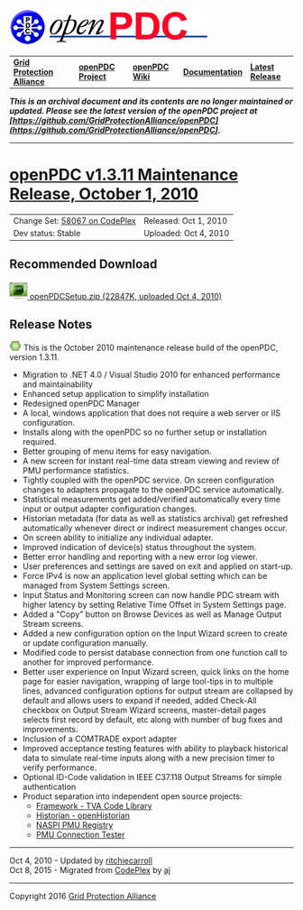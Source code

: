 [![The Open Source Phasor Data Concentrator](openPDC_Logo.png)](openPDC_Home.md "The Open Source Phasor Data Concentrator")

|   |   |   |   |   |
|---|---|---|---|---|
| **[Grid Protection Alliance](http://www.gridprotectionalliance.org "Grid Protection Alliance Home Page")** | **[openPDC Project](https://github.com/GridProtectionAlliance/openPDC "openPDC Project on GitHub")** | **[openPDC Wiki](openPDC_Home.md "openPDC Wiki Home Page")** | **[Documentation](openPDC_Documentation_Home.md "openPDC Documentation Home Page")** | **[Latest Release](https://github.com/GridProtectionAlliance/openPDC/releases "openPDC Releases Home Page")** |

***This is an archival document and its contents are no longer maintained or updated. Please see the latest version of the openPDC project at [https://github.com/GridProtectionAlliance/openPDC](https://github.com/GridProtectionAlliance/openPDC).***

---

# [openPDC v1.3.11 Maintenance Release, October 1, 2010](http://openpdc.codeplex.com/releases/view/53265)

|   |   |
|---|---|
| Change Set: [58067 on CodePlex](http://openpdc.codeplex.com/SourceControl/changeset/view/58067) | Released: Oct 1, 2010 |
| Dev status: Stable | Uploaded: Oct 4, 2010 |

## Recommended Download

[![](files/RuntimeBinary.gif) openPDCSetup.zip (22847K, uploaded Oct 4, 2010)](http://openpdc.codeplex.com/downloads/get/154217)

## Release Notes

[![](files/project_icon_lrg.gif)]() This is the October 2010 maintenance release build of the openPDC, version 1.3.11.

- Migration to .NET 4.0 / Visual Studio 2010 for enhanced performance and maintainability
- Enhanced setup application to simplify installation
- Redesigned openPDC Manager
- A local, windows application that does not require a web server or IIS configuration.
- Installs along with the openPDC so no further setup or installation required.
- Better grouping of menu items for easy navigation.
- A new screen for instant real-time data stream viewing and review of PMU performance statistics.
- Tightly coupled with the openPDC service. On screen configuration changes to adapters propagate to the openPDC service automatically.
- Statistical measurements get added/verified automatically every time input or output adapter configuration changes.
- Historian metadata (for data as well as statistics archival) get refreshed automatically whenever direct or indirect measurement changes occur.
- On screen ability to initialize any individual adapter.
- Improved indication of device(s) status throughout the system.
- Better error handling and reporting with a new error log viewer.
- User preferences and settings are saved on exit and applied on start-up.
- Force IPv4 is now an application level global setting which can be managed from System Settings screen.
- Input Status and Monitoring screen can now handle PDC stream with higher latency by setting Relative Time Offset in System Settings page.
- Added a "Copy" button on Browse Devices as well as Manage Output Stream screens.
- Added a new configuration option on the Input Wizard screen to create or update configuration manually.
- Modified code to persist database connection from one function call to another for improved performance.
- Better user experience on Input Wizard screen, quick links on the home page for easier navigation, wrapping of large tool-tips in to multiple lines, advanced configuration options for output stream are collapsed by default and allows users to expand if needed, added Check-All checkbox on Output Stream Wizard screens, master-detail pages selects first record by default, etc along with number of bug fixes and improvements.
- Inclusion of a COMTRADE export adapter
- Improved acceptance testing features with ability to playback historical data to simulate real-time inputs along with a new precision timer to verify performance.
- Optional ID-Code validation in IEEE C37.118 Output Streams for simple authentication
- Product separation into independent open source projects:
    -  [Framework - TVA Code Library](http://tvacodelibrary.codeplex.com/)
    -  [Historian - openHistorian](http://openhistorian.codeplex.com/)
    -  [NASPI PMU Registry](http://pmuregistry.codeplex.com/)
    -  [PMU Connection Tester](http://pmuconnectiontester.codeplex.com/)

---

Oct 4, 2010 - Updated by [ritchiecarroll](https://github.com/ritchiecarroll)  
Oct 8, 2015 - Migrated from [CodePlex](http://openpdc.codeplex.com/releases/view/53265) by [aj](https://github.com/ajstadlin)

---

Copyright 2016 [Grid Protection Alliance](http://www.gridprotectionalliance.org)